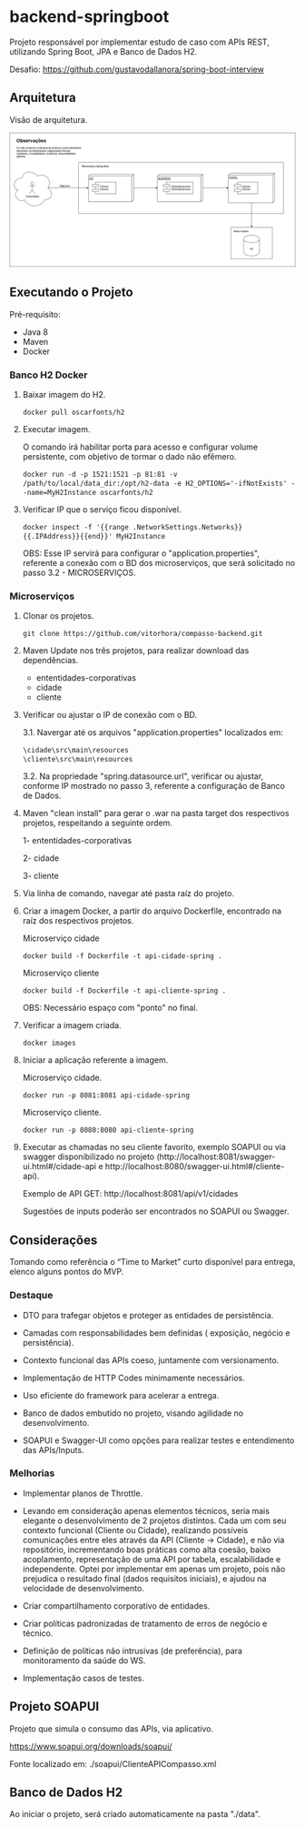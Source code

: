 # backend-springboot
Projeto responsável por implementar estudo de caso com APIs REST, utilizando Spring Boot, JPA e Banco de Dados H2.

Desafio: https://github.com/gustavodallanora/spring-boot-interview

## Arquitetura

Visão de arquitetura.

![alt text](https://github.com/vitorhora/compasso-backend/blob/master/cliente/imagens/Arquitetura_Back.png)

## Executando o Projeto

Pré-requisito:

* Java 8 
* Maven 
* Docker

### Banco H2 Docker

1. Baixar imagem do H2.
	
	```
	docker pull oscarfonts/h2
	```
2. Executar imagem.

	O comando irá habilitar porta para acesso e configurar volume persistente, com objetivo de tormar o dado não efêmero.
	```
	docker run -d -p 1521:1521 -p 81:81 -v /path/to/local/data_dir:/opt/h2-data -e H2_OPTIONS='-ifNotExists' --name=MyH2Instance oscarfonts/h2
	```
3. Verificar IP que o serviço ficou disponível.

	```
	docker inspect -f '{{range .NetworkSettings.Networks}}{{.IPAddress}}{{end}}' MyH2Instance
	```
	OBS: Esse IP servirá para configurar o "application.properties", referente a conexão com o BD dos microserviços, que será solicitado no passo 3.2 - MICROSERVIÇOS.

### Microserviços

1. Clonar os projetos.
	```
	git clone https://github.com/vitorhora/compasso-backend.git
	```

2. Maven Update nos três projetos, para realizar download das dependências.
	* ententidades-corporativas
	* cidade
	* cliente

3. Verificar ou ajustar o IP de conexão com o BD.

	3.1. Navergar até os arquivos "application.properties" localizados em:	
	```
	\cidade\src\main\resources
	\cliente\src\main\resources
	```
	
	3.2. Na propriedade "spring.datasource.url", verificar ou ajustar, conforme IP mostrado no passo 3, referente a configuração de Banco de Dados.

3. Maven "clean install" para gerar o .war na pasta target dos respectivos projetos, respeitando a seguinte ordem.

	1- ententidades-corporativas
	
	2- cidade
	
	3- cliente

4. Via linha de comando, navegar até pasta raíz do projeto.

5. Criar a imagem Docker, a partir do arquivo Dockerfile, encontrado na raíz dos respectivos projetos.

	Microserviço cidade
	```
	docker build -f Dockerfile -t api-cidade-spring .
	```

	Microserviço cliente
	```
	docker build -f Dockerfile -t api-cliente-spring .
	```
	OBS: Necessário espaço com "ponto" no final.

6. Verificar a imagem criada.
	```
	docker images
	```
7. Iniciar a aplicação referente a imagem.

	Microserviço cidade.
	```
	docker run -p 8081:8081 api-cidade-spring
	```
	Microserviço cliente.
	```
	docker run -p 8080:8080 api-cliente-spring
	```
8. Executar as chamadas no seu cliente favorito, exemplo SOAPUI ou via swagger disponibilizado no projeto (http://localhost:8081/swagger-ui.html#/cidade-api e http://localhost:8080/swagger-ui.html#/cliente-api).

	Exemplo de API GET: http://localhost:8081/api/v1/cidades

	Sugestões de inputs poderão ser encontrados no SOAPUI ou Swagger.



## Considerações

Tomando como referência o “Time to Market” curto disponível para entrega, elenco alguns pontos do MVP. 

### Destaque

* DTO para trafegar objetos e proteger as entidades de persistência. 

* Camadas com responsabilidades bem definidas ( exposição, negócio e persistência). 

* Contexto funcional das APIs coeso, juntamente com versionamento.  

* Implementação de HTTP Codes minimamente necessários.  

* Uso eficiente do framework para acelerar a entrega.  

* Banco de dados embutido no projeto, visando agilidade no desenvolvimento.  

* SOAPUI e Swagger-UI como opções para realizar testes e entendimento das APIs/Inputs. 



### Melhorias

* Implementar planos de Throttle.  

* Levando em consideração apenas elementos técnicos, seria mais elegante o desenvolvimento de 2 projetos distintos. Cada um com seu contexto funcional (Cliente ou Cidade), realizando possíveis comunicações entre eles através da API (Cliente -> Cidade), e não via repositório, incrementando boas práticas como alta coesão, baixo acoplamento, representação de uma API por tabela, escalabilidade e 	independente. Optei por implementar em apenas um projeto, pois não prejudica o resultado 	final (dados requisitos iniciais), e ajudou na velocidade de desenvolvimento.  

* Criar compartilhamento corporativo de entidades.  

* Criar políticas padronizadas de tratamento de erros de negócio e técnico.  

* Definição de políticas não intrusivas (de preferência), para monitoramento da saúde do WS. 

* Implementação casos de testes. 



## Projeto SOAPUI


Projeto que simula o consumo das APIs, via aplicativo.

https://www.soapui.org/downloads/soapui/

Fonte localizado em: ./soapui/ClienteAPICompasso.xml



## Banco de Dados H2


Ao iniciar o projeto, será criado automaticamente na pasta "./data".



